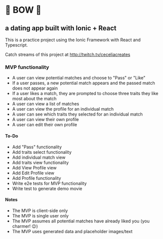 # 🏹 BOW 🌈

## a dating app built with Ionic + React

This is a practice project using the Ionic Framework with React and Typescript.

Catch streams of this project at http://twitch.tv/ceceliacreates

### MVP functionality

- A user can view potential matches and choose to "Pass" or "Like"
- If a user passes, a new potential match appears and the passed match does not appear again
- If a user likes a match, they are prompted to choose three traits they like most about the match
- A user can view a list of matches
- A user can view the profile for an individual match
- A user can see which traits they selected for an individual match
- A user can view their own profile
- A user can edit their own profile

#### To-Do

- Add "Pass" functionality
- Add traits select functionality
- Add individual match view
- Add traits view functionality
- Add View Profile view
- Add Edit Profile view
- Add Profile functionality
- Write e2e tests for MVP functionality
- Write test to generate demo movie

#### Notes

- The MVP is client-side only
- The MVP is single user only
- The MVP assumes all potential matches have already liked you (you charmer! 😉)
- The MVP uses generated data and placeholder images/text
